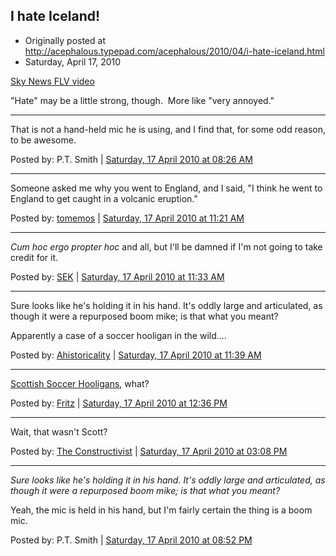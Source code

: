 ## I hate Iceland!

 * Originally posted at http://acephalous.typepad.com/acephalous/2010/04/i-hate-iceland.html
 * Saturday, April 17, 2010

[Sky News FLV video](http://schools.d127.org/video/VideoCache/Sky_News_I_Hate_Iceland-34mHZgP9vkc.flv)

"Hate" may be a little strong, though.  More like "very annoyed."

* * *

That is not a hand-held mic he is using, and I find that, for some odd reason, to be awesome.

Posted by: P.T. Smith | [Saturday, 17 April 2010 at 08:26 AM](http://acephalous.typepad.com/acephalous/2010/04/i-hate-iceland.html?cid=6a00d8341c2df453ef01347ff06e1a970c#comment-6a00d8341c2df453ef01347ff06e1a970c)

* * *

Someone asked me why you went to England, and I said, "I think he went to England to get caught in a volcanic eruption."

Posted by: [tomemos](http://tomemos.wordpress.com) | [Saturday, 17 April 2010 at 11:21 AM](http://acephalous.typepad.com/acephalous/2010/04/i-hate-iceland.html?cid=6a00d8341c2df453ef0133ecc0f7c7970b#comment-6a00d8341c2df453ef0133ecc0f7c7970b)

* * *

_Cum hoc ergo propter hoc_ and all, but I'll be damned if I'm not going to take credit for it.

Posted by: [SEK](http://acephalous.typepad.com/) | [Saturday, 17 April 2010 at 11:33 AM](http://acephalous.typepad.com/acephalous/2010/04/i-hate-iceland.html?cid=6a00d8341c2df453ef01347ff119d5970c#comment-6a00d8341c2df453ef01347ff119d5970c)

* * *

Sure looks like he's holding it in his hand. It's oddly large and articulated, as though it were a repurposed boom mike; is that what you meant?

Apparently a case of a soccer hooligan in the wild....

Posted by: [Ahistoricality](http://ahistoricality.blogspot.com) | [Saturday, 17 April 2010 at 11:39 AM](http://acephalous.typepad.com/acephalous/2010/04/i-hate-iceland.html?cid=6a00d8341c2df453ef01347ff11e4e970c#comment-6a00d8341c2df453ef01347ff11e4e970c)

* * *

[Scottish Soccer Hooligans](http://www.myvideo.de/watch/1236067/SNL_Mike_Myers_Scottish_Soccer_Hooligans_Weekly), what?

Posted by: [Fritz](http://frederickmhemker.blogspot.com) | [Saturday, 17 April 2010 at 12:36 PM](http://acephalous.typepad.com/acephalous/2010/04/i-hate-iceland.html?cid=6a00d8341c2df453ef0133ecc133e5970b#comment-6a00d8341c2df453ef0133ecc133e5970b)

* * *

Wait, that wasn't Scott?

Posted by: [The Constructivist](http://citizense.blogspot.com/) | [Saturday, 17 April 2010 at 03:08 PM](http://acephalous.typepad.com/acephalous/2010/04/i-hate-iceland.html?cid=6a00d8341c2df453ef0133ecc1a8dd970b#comment-6a00d8341c2df453ef0133ecc1a8dd970b)

* * *

_Sure looks like he's holding it in his hand. It's oddly large and articulated, as though it were a repurposed boom mike; is that what you meant?_

Yeah, the mic is held in his hand, but I'm fairly certain the thing is a boom mic.  

Posted by: P.T. Smith | [Saturday, 17 April 2010 at 08:52 PM](http://acephalous.typepad.com/acephalous/2010/04/i-hate-iceland.html?cid=6a00d8341c2df453ef01347ff2c832970c#comment-6a00d8341c2df453ef01347ff2c832970c)

